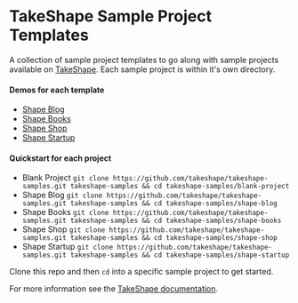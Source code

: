 # TakeShape Sample Project Templates

A collection of sample project templates to go along with sample projects available on [TakeShape](https://www.takeshape.io). Each sample project is within it's own directory.

#### Demos for each template
- [Shape Blog](https://shape-blog.takeshapesampleproject.com)
- [Shape Books](https://shape-books.takeshapesampleproject.com)
- [Shape Shop](https://shape-shop.takeshapesampleproject.com)
- [Shape Startup](https://shape-startup.takeshapesampleproject.com)

#### Quickstart for each project
- Blank Project `git clone https://github.com/takeshape/takeshape-samples.git takeshape-samples && cd takeshape-samples/blank-project`
- Shape Blog `git clone https://github.com/takeshape/takeshape-samples.git takeshape-samples && cd takeshape-samples/shape-blog`
- Shape Books `git clone https://github.com/takeshape/takeshape-samples.git takeshape-samples && cd takeshape-samples/shape-books`
- Shape Shop `git clone https://github.com/takeshape/takeshape-samples.git takeshape-samples && cd takeshape-samples/shape-shop`
- Shape Startup `git clone https://github.com/takeshape/takeshape-samples.git takeshape-samples && cd takeshape-samples/shape-startup`

Clone this repo and then `cd` into a specific sample project to get started.

For more information see the [TakeShape documentation](https://www.takeshape.io/docs/quickstart/).
